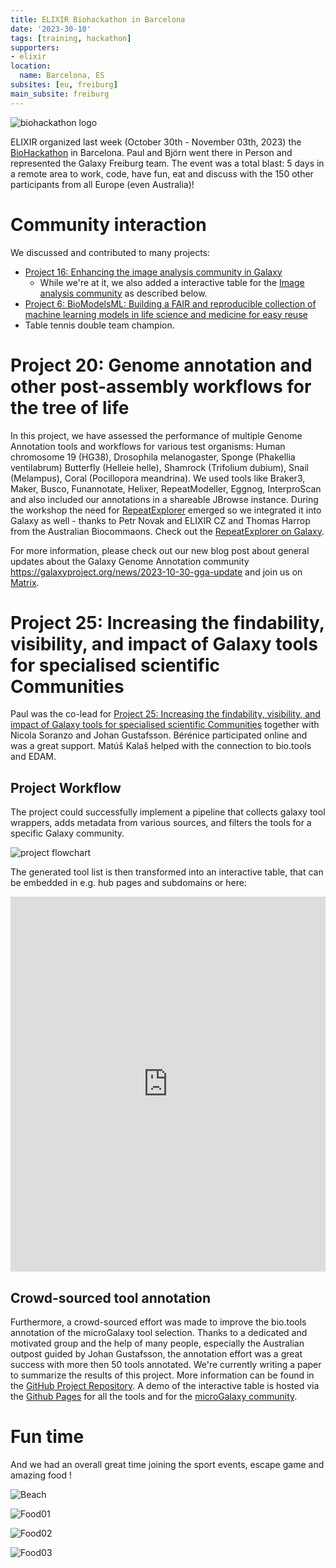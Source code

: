 ```yaml
---
title: ELIXIR Biohackathon in Barcelona
date: '2023-30-10'
tags: [training, hackathon]
supporters:
- elixir
location:
  name: Barcelona, ES
subsites: [eu, freiburg]
main_subsite: freiburg
---
```


![biohackathon logo](./bhlogolightnotx.png)


ELIXIR organized last week (October 30th - November 03th, 2023) the [BioHackathon](https://biohackathon-europe.org/index.html) in Barcelona. Paul and Björn went there in Person and represented the Galaxy Freiburg team. The event was a total blast: 5 days in a remote area to work, code, have fun, eat and discuss with the 150 other participants from all Europe (even Australia)!

# Community interaction

We discussed and contributed to many projects: 
- [Project 16: Enhancing the image analysis community in Galaxy](https://github.com/elixir-europe/biohackathon-projects-2023/tree/main/16) 
    - While we're at it, we also added a interactive table for the [Image analysis community](https://galaxyproject.github.io/galaxy_tool_extractor/imaging/) as described below.
- [Project 6: BioModelsML: Building a FAIR and reproducible collection of machine learning models in life science and medicine for easy reuse](https://github.com/elixir-europe/biohackathon-projects-2023/tree/main/6)
- Table tennis double team champion.

# Project 20: Genome annotation and other post-assembly workflows for the tree of life

In this project, we have assessed the performance of multiple Genome Annotation tools and workflows for various test organisms: Human chromosome 19 (HG38), Drosophila melanogaster, Sponge (Phakellia ventilabrum)
Butterfly (Helleie helle), Shamrock (Trifolium dubium), Snail (Melampus), Coral (Pocillopora meandrina). We used tools like Braker3, Maker, Busco, Funannotate, Helixer, RepeatModeller, Eggnog, InterproScan and also included our annotations
in a shareable JBrowse instance. During the workshop the need for [RepeatExplorer](http://repeatexplorer.org) emerged so we integrated it into Galaxy as well - thanks to Petr Novak and ELIXIR CZ and Thomas Harrop from the
Australian Biocommaons. Check out the [RepeatExplorer on Galaxy](https://usegalaxy.eu/root?tool_id=toolshed.g2.bx.psu.edu/repos/gga/repeatexplorer_clustering/repeatexplorer_clustering/2.3.8+galaxy0).

For more information, please check out our new blog post about general updates about the Galaxy Genome Annotation community https://galaxyproject.org/news/2023-10-30-gga-update and join us on [Matrix](https://matrix.to/#/#galaxy-genome-annotation_Lobby:gitter.im).


# Project 25: Increasing the findability, visibility, and impact of Galaxy tools for specialised scientific Communities

Paul was the co-lead for [Project 25: Increasing the findability, visibility, and impact of Galaxy tools for specialised scientific Communities](https://github.com/elixir-europe/biohackathon-projects-2023/tree/main/25) together with Nicola Soranzo and Johan Gustafsson. Bérénice participated online and was a great support. Matúš Kalaš helped with the connection to bio.tools and EDAM. 

## Project Workflow

The project could successfully implement a pipeline that collects galaxy tool wrappers, adds metadata from various sources, and filters the tools for a specific Galaxy community.

![project flowchart](./flowchart_paper.png)

The generated tool list is then transformed into an interactive table, that can be embedded in e.g. hub pages and subdomains or here:

<iframe
  id="inlineFrameExample"
  title="Microbial related tools"
  width="100%"
  height="600"
  frameBorder="0"
  src="https://galaxyproject.github.io/galaxy_tool_extractor/microgalaxy/">
</iframe>

## Crowd-sourced tool annotation

Furthermore, a crowd-sourced effort was made to improve the bio.tools annotation of the microGalaxy tool selection.
Thanks to a dedicated and motivated group and the help of many people, especially the Australian outpost guided by Johan Gustafsson, the annotation effort was a great success with more then 50 tools annotated.
We're currently writing a paper to summarize the results of this project. More information can be found in the [GitHub Project Repository](https://github.com/galaxyproject/galaxy_tool_extractor). A demo of the interactive table is hosted via the [Github Pages](https://galaxyproject.github.io/galaxy_tool_extractor/) for all the tools and for the  [microGalaxy community](https://galaxyproject.github.io/galaxy_tool_extractor/microgalaxy/). 

# Fun time

And we had an overall great time joining the sport events, escape game and amazing food ! 

![Beach](./p01_x.jpg)

![Food01](./p02_x.jpg)

![Food02](./p03_x.jpg)

![Food03](./p04_x.jpg)
